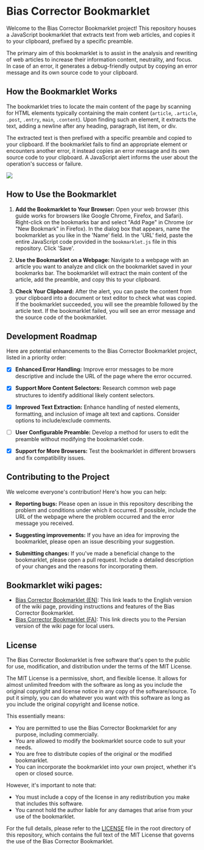 # Bias Corrector Bookmarklet

Welcome to the Bias Corrector Bookmarklet project! This repository houses a JavaScript bookmarklet that extracts text from web articles, and copies it to your clipboard, prefixed by a specific preamble. 

The primary aim of this bookmarklet is to assist in the analysis and rewriting of web articles to increase their information content, neutrality, and focus. In case of an error, it generates a debug-friendly output by copying an error message and its own source code to your clipboard.

## How the Bookmarklet Works

The bookmarklet tries to locate the main content of the page by scanning for HTML elements typically containing the main content (`article`, `.article`, `.post`, `.entry`, `main`, `.content`). Upon finding such an element, it extracts the text, adding a newline after any heading, paragraph, list item, or div.

The extracted text is then prefixed with a specific preamble and copied to your clipboard. If the bookmarklet fails to find an appropriate element or encounters another error, it instead copies an error message and its own source code to your clipboard. A JavaScript alert informs the user about the operation's success or failure.

[![](https://mermaid.ink/img/pako:eNplUUtPwzAM_itWzuMP5DAJuglxQUjArRc38bZoTRwSdw9N---kpaC23Pz4XpZvyrAlpVWmr46CoY3DfUJfB4CISZxxEYPAZ6a0nD0xHz2mY0uyXFWtiw1jssvFY0tpQPeCD-v1REPDSzjxkTI0c-EJZsnYXiShkQxCF4FdYg9naiLu6T_xL5OGiqOjkSQMZpp2Thryati4HFu8ZsC-B085jx6vLAR8ojRctBrxfQ0GAwQ-l_tzwciBwPS-9sfXheJcHVCe3z7USnlKHp0tn7j1srUqeE-10qW0JU6t6nAvOOyE36_BKC2po5XqokX5_dp8uLVOOCm9wzbT_RtcVrBk?type=png)](https://mermaid.live/edit#pako:eNplUUtPwzAM_itWzuMP5DAJuglxQUjArRc38bZoTRwSdw9N---kpaC23Pz4XpZvyrAlpVWmr46CoY3DfUJfB4CISZxxEYPAZ6a0nD0xHz2mY0uyXFWtiw1jssvFY0tpQPeCD-v1REPDSzjxkTI0c-EJZsnYXiShkQxCF4FdYg9naiLu6T_xL5OGiqOjkSQMZpp2Thryati4HFu8ZsC-B085jx6vLAR8ojRctBrxfQ0GAwQ-l_tzwciBwPS-9sfXheJcHVCe3z7USnlKHp0tn7j1srUqeE-10qW0JU6t6nAvOOyE36_BKC2po5XqokX5_dp8uLVOOCm9wzbT_RtcVrBk)

## How to Use the Bookmarklet

1. **Add the Bookmarklet to Your Browser:** Open your web browser (this guide works for browsers like Google Chrome, Firefox, and Safari). Right-click on the bookmarks bar and select "Add Page" in Chrome (or "New Bookmark" in Firefox). In the dialog box that appears, name the bookmarklet as you like in the 'Name' field. In the 'URL' field, paste the entire JavaScript code provided in the `bookmarklet.js` file in this repository. Click 'Save'.

2. **Use the Bookmarklet on a Webpage:** Navigate to a webpage with an article you want to analyze and click on the bookmarklet saved in your bookmarks bar. The bookmarklet will extract the main content of the article, add the preamble, and copy this to your clipboard.

3. **Check Your Clipboard:** After the alert, you can paste the content from your clipboard into a document or text editor to check what was copied. If the bookmarklet succeeded, you will see the preamble followed by the article text. If the bookmarklet failed, you will see an error message and the source code of the bookmarklet.

## Development Roadmap

Here are potential enhancements to the Bias Corrector Bookmarklet project, listed in a priority order:

- [x] **Enhanced Error Handling:** Improve error messages to be more descriptive and include the URL of the page where the error occurred.

- [x] **Support More Content Selectors:** Research common web page structures to identify additional likely content selectors.

- [x] **Improved Text Extraction:** Enhance handling of nested elements, formatting, and inclusion of image alt text and captions. Consider options to include/exclude comments.

- [ ] **User Configurable Preamble:** Develop a method for users to edit the preamble without modifying the bookmarklet code.

- [x] **Support for More Browsers:** Test the bookmarklet in different browsers and fix compatibility issues.

## Contributing to the Project

We welcome everyone's contribution! Here's how you can help:

- **Reporting bugs:** Please open an issue in this repository describing the problem and conditions under which it occurred. If possible, include the URL of the webpage where the problem occurred and the error message you received.

- **Suggesting improvements:** If you have an idea for improving the bookmarklet, please open an issue describing your suggestion.

- **Submitting changes:** If you've made a beneficial change to the bookmarklet, please open a pull request. Include a detailed description of your changes and the reasons for incorporating them.


## Bookmarklet wiki pages:

- [Bias Corrector Bookmarklet (EN)](https://github.com/Ham3d-s/Bias-corrector/wiki/Bias-Corrector-Bookmarklet-(EN)): This link leads to the English version of the wiki page, providing instructions and features of the Bias Corrector Bookmarklet.
- [Bias Corrector Bookmarklet (FA)](https://github.com/Ham3d-s/Bias-corrector/wiki/Bias-Corrector-Bookmarklet-(FA)): This link directs you to the Persian version of the wiki page for local users.


## License

The Bias Corrector Bookmarklet is free software that's open to the public for use, modification, and distribution under the terms of the MIT License.

The MIT License is a permissive, short, and flexible license. It allows for almost unlimited freedom with the software as long as you include the original copyright and license notice in any copy of the software/source. To put it simply, you can do whatever you want with this software as long as you include the original copyright and license notice.

This essentially means:

- You are permitted to use the Bias Corrector Bookmarklet for any purpose, including commercially.
- You are allowed to modify the bookmarklet source code to suit your needs.
- You are free to distribute copies of the original or the modified bookmarklet.
- You can incorporate the bookmarklet into your own project, whether it's open or closed source.

However, it's important to note that:

- You must include a copy of the license in any redistribution you make that includes this software.
- You cannot hold the author liable for any damages that arise from your use of the bookmarklet.

For the full details, please refer to the [LICENSE](LICENSE.txt) file in the root directory of this repository, which contains the full text of the MIT License that governs the use of the Bias Corrector Bookmarklet.
